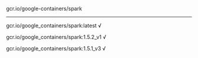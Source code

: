 gcr.io/google-containers/spark 

----
gcr.io/google_containers/spark:latest √

gcr.io/google_containers/spark:1.5.2_v1 √

gcr.io/google_containers/spark:1.5.1_v3 √

